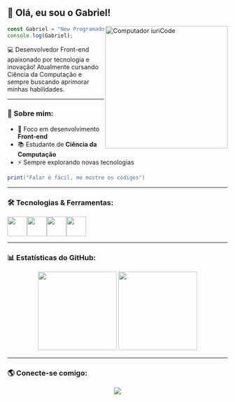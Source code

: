 ## 👋 Olá, eu sou o Gabriel!

<img src="https://i.imgur.com/UD0IkRt.png" min-width="280px" max-width="280px" width="280px" align="right" alt="Computador iuriCode">

```js
const Gabriel = "New Programador";
console.log(Gabriel);
```

💻 Desenvolvedor Front-end apaixonado por tecnologia e inovação! Atualmente cursando Ciência da Computação e sempre buscando aprimorar minhas habilidades.

---
### 🚀 Sobre mim:

- 🎯 Foco em desenvolvimento **Front-end**
- 📚 Estudante de **Ciência da Computação**
- ⚡ Sempre explorando novas tecnologias

```lua
print("Falar é fácil, me mostre os códigos")
```

---
### 🛠️ Tecnologias & Ferramentas:
<div style="display: flex; align-items: center;">
  <img width="45" src="https://cdn.svgporn.com/logos/html-5.svg"/>
  <img width="45" src="https://cdn.svgporn.com/logos/css-3.svg"/>
  <img width="45" src="https://cdn.svgporn.com/logos/javascript.svg"/>
  <img width="45" src="https://cdn.svgporn.com/logos/react.svg"/>
</div>

---
### 📊 Estatísticas do GitHub:
<div align="center">
  <img height="180em" src="https://github-readme-stats.vercel.app/api?username=Gabriel-SantosXD&show_icons=true&theme=gotham&include_all_commits=true&count_private=true"/>
  <img height="180em" src="https://github-readme-stats.vercel.app/api/top-langs/?username=Gabriel-SantosXD&layout=compact&theme=gotham"/>
</div>

---
### 🌎 Conecte-se comigo:
<div align="center"> 
  <a href="https://www.linkedin.com/in/gabriel-santos-86360019b/" target="_blank">
    <img src="https://img.shields.io/badge/-LinkedIn-%230077B5?style=for-the-badge&logo=linkedin&logoColor=white" target="_blank">
  </a>
</div>
